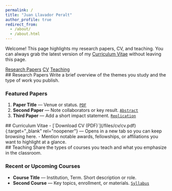 ```yaml
---
permalink: /
title: "Juan Llavador Peralt"
author_profile: true
redirect_from: 
  - /about/
  - /about.html
---
```


<!-- TODO: Replace this sentence with a one-line introduction (e.g., "PhD candidate in Economics at ..."). -->
Welcome! This page highlights my research papers, CV, and teaching. You can always grab the latest version of my <a href="/files/cv/cv.pdf" target="_blank" rel="noopener">Curriculum Vitae</a> without leaving this page.

<div class="quick-links">
  <a class="btn" href="#research-papers">Research Papers</a>
  <a class="btn" href="#cv">CV</a>
  <a class="btn" href="#teaching">Teaching</a>
</div>

<div id="sidebar-sentinel" class="sidebar-sentinel" aria-hidden="true"></div>

<section id="research-papers" class="section-block" markdown="1">
## Research Papers
<!-- TODO: Keep a short blurb (1-2 sentences) describing your research focus. -->
Write a brief overview of the themes you study and the type of work you publish.

### Featured Papers
<!-- TODO: List 3–4 representative publications or working papers. Link to PDFs or journals if available. -->
1. **Paper Title** — Venue or status. [`PDF`](#)
2. **Second Paper** — Note collaborators or key result. [`Abstract`](#)
3. **Third Paper** — Add a short impact statement. [`Replication`](#)

<!-- TIP: For a full list, edit the files in `_publications/` and set `published: true` when ready. -->
</section>

<section id="cv" class="section-block" markdown="1">
## Curriculum Vitae
- [`Download CV (PDF)`](/files/cv/cv.pdf){:target="_blank" rel="noopener"} — Opens in a new tab so you can keep browsing here.
- Mention notable awards, fellowships, or affiliations you want to highlight at a glance.
</section>

<section id="teaching" class="section-block" markdown="1">
## Teaching
<!-- TODO: Summarize your teaching interests or philosophy in 2-3 sentences. -->
Share the types of courses you teach and what you emphasize in the classroom.

### Recent or Upcoming Courses
<!-- TODO: Use `_teaching/` entries for more detail; list highlights here. -->
- **Course Title** — Institution, Term. Short description or role.
- **Second Course** — Key topics, enrollment, or materials. [`Syllabus`](#)
</section>

<!-- OPTIONAL: Add sections for contact information or office hours if needed. Keep the page minimal otherwise. -->

